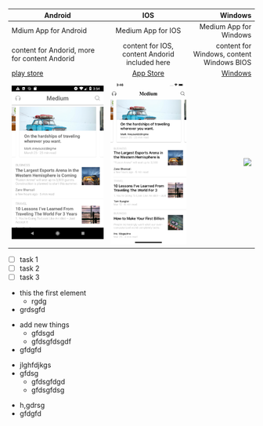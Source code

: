 Android | IOS | Windows
--- | :---: | ---:
Mdium App for Android | Medium App for IOS | Medium App for Windows
content for Andorid, more for content Andorid  | content for IOS, content Andorid included here | content for Windows, content Windows BIOS 
[play store](www.google.com) | [App Store](www.apple.com)| [Windows](windows.com)
![](android.png) | ![IOS](ios.png) | ![](https://upload.wikimedia.org/wikipedia/commons/thumb/5/5f/Windows_logo_-_2012.svg/2048px-Windows_logo_-_2012.svg.png)

* [ ] task 1
* [ ] task 2
* [ ] task 3

- this the first element
   - rgdg
- grdsgfd
* add new things
   * gfdsgd
   * gfdsgfdsgdf
* gfdgfd
+ jlghfdjkgs
+ gfdsg
   + gfdsgfdgd
   + gfdsgfdsg
- h,gdrsg
- gfdgfd
